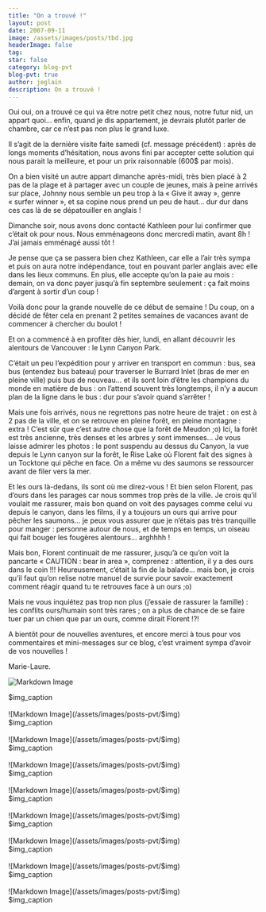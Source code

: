 ```yaml
---
title: "On a trouvé !"
layout: post
date: 2007-09-11
image: /assets/images/posts/tbd.jpg
headerImage: false
tag:
star: false
category: blog-pvt
blog-pvt: true
author: jeglain
description: On a trouvé !
---
```

Oui oui, on a trouvé ce qui va être notre petit chez nous, notre futur
nid, un appart quoi… enfin, quand je dis appartement, je devrais
plutôt parler de chambre, car ce n’est pas non plus le grand luxe.

Il s’agit de la dernière visite faite samedi (cf. message
précédent) : après de longs moments d’hésitation, nous avons fini
par accepter cette solution qui nous parait la meilleure, et pour un
prix raisonnable (600$ par mois).

On a bien visité un autre appart dimanche après-midi, très bien
placé à 2 pas de la plage et à partager avec un couple de jeunes,
mais à peine arrivés sur place, Johnny nous semble un peu trop à la
« Give it away », genre « surfer winner », et sa copine nous
prend un peu de haut… dur dur dans ces cas là de se dépatouiller en
anglais !

Dimanche soir, nous avons donc contacté Kathleen pour lui confirmer que
c’était ok pour nous. Nous emménageons donc mercredi matin, avant
8h ! J’ai jamais emménagé aussi tôt !

Je pense que ça se passera bien chez Kathleen, car elle a l’air très
sympa et puis on aura notre indépendance, tout en pouvant parler
anglais avec elle dans les lieux communs. En plus, elle accepte qu’on
la paie au mois : demain, on va donc payer jusqu’à fin septembre
seulement : ça fait moins d’argent à sortir d’un coup !

Voilà donc pour la grande nouvelle de ce début de semaine ! Du coup,
on a décidé de fêter cela en prenant 2 petites semaines de vacances
avant de commencer à chercher du boulot !

Et on a commencé à en profiter dès hier, lundi, en allant découvrir
les alentours de Vancouver : le Lynn Canyon Park.

C’était un peu l’expédition pour y arriver en transport en
commun : bus, sea bus (entendez bus bateau) pour traverser le Burrard
Inlet (bras de mer en pleine ville) puis bus de nouveau… et ils sont
loin d’être les champions du monde en matière de bus : on
l’attend souvent très longtemps, il n’y a aucun plan de la ligne
dans le bus : dur pour s’avoir quand s’arrêter !

Mais une fois arrivés, nous ne regrettons pas notre heure de trajet :
on est à 2 pas de la ville, et on se retrouve en pleine forêt, en
pleine montagne : extra ! C’est sûr que c’est autre chose que la
forêt de Meudon ;o) Ici, la forêt est très ancienne, très denses et
les arbres y sont immenses… Je vous laisse admirer les photos : le
pont suspendu au dessus du Canyon, la vue depuis le Lynn canyon sur la
forêt, le Rise Lake où Florent fait des signes à un Tocktone qui
pêche en face. On a même vu des saumons se ressourcer avant de filer
vers la mer.

Et les ours là-dedans, ils sont où me direz-vous ! Et bien selon
Florent, pas d’ours dans les parages car nous sommes trop près de la
ville. Je crois qu’il voulait me rassurer, mais bon quand on voit des
paysages comme celui vu depuis le canyon, dans les films, il y a
toujours un ours qui arrive pour pêcher les saumons… je peux vous
assurer que je n’étais pas très tranquille pour manger : personne
autour de nous, et de temps en temps, un oiseau qui fait bouger les
fougères alentours… arghhhh !

Mais bon, Florent continuait de me rassurer, jusqu’à ce qu’on voit
la pancarte « CAUTION : bear in area », comprenez : attention, il
y a des ours dans le coin !!! Heureusement, c’était la fin de la
balade… mais bon, je crois qu’il faut qu’on relise notre manuel de
survie pour savoir exactement comment réagir quand tu te retrouves face
à un ours ;o)

Mais ne vous inquiétez pas trop non plus (j’essaie de rassurer la
famille) : les conflits ours/humain sont très rares ; on a plus de
chance de se faire tuer par un chien que par un ours, comme dirait
Florent !?!

A bientôt pour de nouvelles aventures, et encore merci à tous pour vos
commentaires et mini-messages sur ce blog, c’est vraiment sympa
d’avoir de vos nouvelles !

Marie-Laure.

![Markdown Image](/assets/images/posts-pvt/$img)
<figcaption class="caption">$img_caption</figcaption>
<br>
![Markdown Image](/assets/images/posts-pvt/$img)
<figcaption class="caption">$img_caption</figcaption>
<br>
![Markdown Image](/assets/images/posts-pvt/$img)
<figcaption class="caption">$img_caption</figcaption>
<br>
![Markdown Image](/assets/images/posts-pvt/$img)
<figcaption class="caption">$img_caption</figcaption>
<br>
![Markdown Image](/assets/images/posts-pvt/$img)
<figcaption class="caption">$img_caption</figcaption>
<br>
![Markdown Image](/assets/images/posts-pvt/$img)
<figcaption class="caption">$img_caption</figcaption>
<br>
![Markdown Image](/assets/images/posts-pvt/$img)
<figcaption class="caption">$img_caption</figcaption>
<br>
![Markdown Image](/assets/images/posts-pvt/$img)
<figcaption class="caption">$img_caption</figcaption>
<br>
![Markdown Image](/assets/images/posts-pvt/$img)
<figcaption class="caption">$img_caption</figcaption>
<br>
